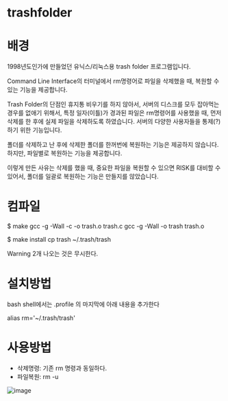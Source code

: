 # trashfolder

# 배경

1998년도인가에 만들었던 유닉스/리눅스용 trash folder 프로그램입니다. 

Command Line Interface의 터미널에서 rm명령어로 파일을 삭제했을 때, 복원할 수 있는 기능을 제공합니다. 

Trash Folder의 단점인 휴지통 비우기를 하지 않아서, 서버의 디스크를 모두 잡아먹는 경우를 없애기 위해서, 특정 일자(이틀)가 경과된 파일은 rm명령어를 사용했을 때, 먼저 삭제를 한 후에 실제 파일을 삭제하도록 하였습니다. 
서버의 다양한 사용자들을 통제(?)하기 위한 기능입니다. 

폴더를 삭제하고 난 후에 삭제한 폴더를 한꺼번에 복원하는 기능은 제공하지 않습니다.  하지만, 파일별로 복원하는 기능을 제공합니다.

이렇게 만든 사유는 삭제를 했을 때, 중요한 파일을 복원할 수 있으면 RISK를 대비할 수 있어서, 폴더를 일괄로 복원하는 기능은 만들지를 않았습니다. 


# 컴파일

$ make
gcc -g  -Wall   -c -o trash.o trash.c
gcc -g  -Wall -o trash trash.o

$ make install
cp trash ~/.trash/trash

Warning 2개 나오는 것은 무시한다. 

# 설치방법

 bash shell에서는 .profile 의 마지막에 아래 내용을 추가한다
 
 alias rm='~/.trash/trash'

# 사용방법

 - 삭제명령: 기존 rm 명령과 동일하다.
 - 파일복원: rm -u
 
![image](https://user-images.githubusercontent.com/20812684/122073134-2ab39c00-ce33-11eb-97a4-a7905479a437.png)

